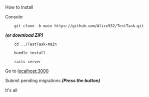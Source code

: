 How to install

Console:

     
        git clone -b main https://github.com/Alice932/TestTask.git 

***(or download ZIP)***


        cd ../TestTask-main 
        
        bundle install

        rails server

Go to [localhost:3000](localhost:3000)


Submit pending migrations 
***(Press the button)***

It's all
